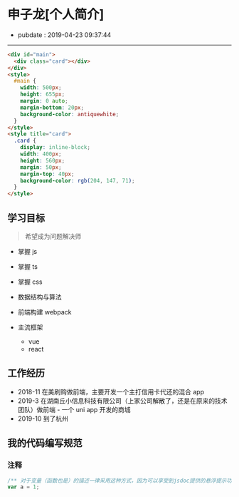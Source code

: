 # 申子龙[个人简介]

- pubdate : 2019-04-23 09:37:44

---

```html
<div id="main">
  <div class="card"></div>
</div>
<style>
  #main {
    width: 500px;
    height: 655px;
    margin: 0 auto;
    margin-bottom: 20px;
    background-color: antiquewhite;
  }
</style>
<style title="card">
  .card {
    display: inline-block;
    width: 400px;
    height: 560px;
    margin: 50px;
    margin-top: 40px;
    background-color: rgb(204, 147, 71);
  }
</style>
```

## 学习目标

> 希望成为问题解决师

- 掌握 js
- 掌握 ts
- 掌握 css
- 数据结构与算法

- 前端构建 webpack
- 主流框架
  - vue
  - react

## 工作经历

- 2018-11 在美刷购做前端，主要开发一个主打信用卡代还的混合 app
- 2019-3 在湖南丘小信息科技有限公司（上家公司解散了，还是在原来的技术团队）做前端 - 一个 uni app 开发的商城
- 2019-10 到了杭州

## 我的代码编写规范

### 注释

```typescript
/** 对于变量（函数也是）的描述一律采用这种方式，因为可以享受到jsdoc提供的悬浮提示功能,把鼠标放在下面的a上面试试 */
var a = 1;
```
